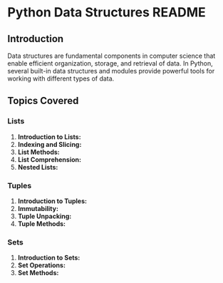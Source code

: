 # Python Data Structures README

## Introduction

Data structures are fundamental components in computer science that enable efficient organization, storage, and retrieval of data. In Python, several built-in data structures and modules provide powerful tools for working with different types of data.

## Topics Covered


### Lists
1. **Introduction to Lists:**
2. **Indexing and Slicing:**
3. **List Methods:**
4. **List Comprehension:**
5. **Nested Lists:**


### Tuples
1. **Introduction to Tuples:**
2. **Immutability:**
3. **Tuple Unpacking:**
4. **Tuple Methods:**


### Sets
1. **Introduction to Sets:**
2. **Set Operations:**
3. **Set Methods:**

